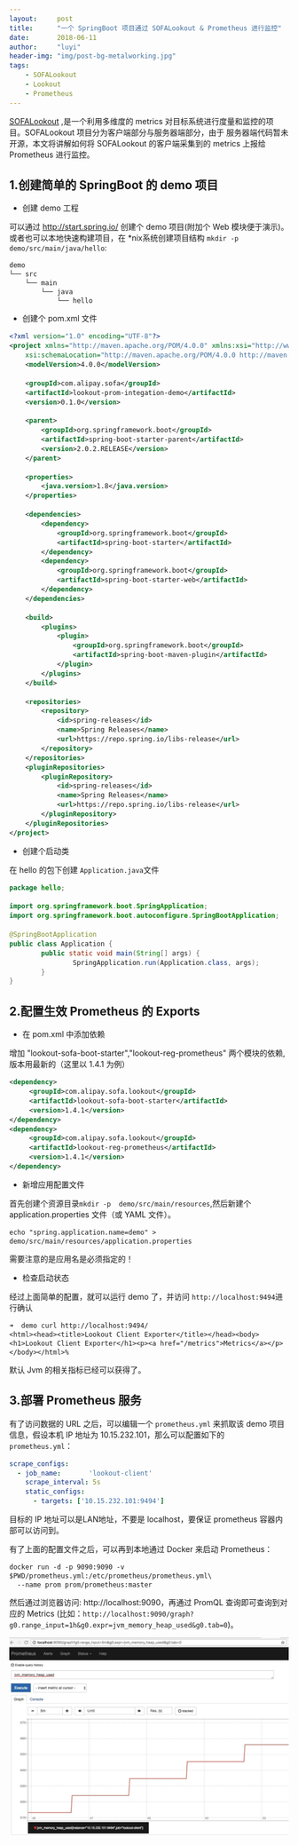 ```yaml
---
layout:     post
title:      "一个 SpringBoot 项目通过 SOFALookout & Prometheus 进行监控"
date:       2018-06-11
author:     "luyi"
header-img: "img/post-bg-metalworking.jpg"
tags:
    - SOFALookout
    - Lookout
    - Prometheus
---
```


[SOFALookout](https://github.com/alipay/sofa-lookout) ,是一个利用多维度的 metrics 对目标系统进行度量和监控的项目。SOFALookout 项目分为客户端部分与服务器端部分，由于
服务器端代码暂未开源，本文将讲解如何将 SOFALookout 的客户端采集到的 metrics 上报给 Prometheus 进行监控。

## 1.创建简单的 SpringBoot 的 demo 项目

- 创建 demo 工程

可以通过 http://start.spring.io/ 创建个 demo 项目(附加个 Web 模块便于演示)。 或者也可以本地快速构建项目，在 *nix系统创建项目结构 `mkdir -p demo/src/main/java/hello`:

```
demo
└── src
    └── main
        └── java
            └── hello
```

- 创建个 pom.xml 文件

```xml
<?xml version="1.0" encoding="UTF-8"?>
<project xmlns="http://maven.apache.org/POM/4.0.0" xmlns:xsi="http://www.w3.org/2001/XMLSchema-instance"
    xsi:schemaLocation="http://maven.apache.org/POM/4.0.0 http://maven.apache.org/xsd/maven-4.0.0.xsd">
    <modelVersion>4.0.0</modelVersion>

    <groupId>com.alipay.sofa</groupId>
    <artifactId>lookout-prom-integation-demo</artifactId>
    <version>0.1.0</version>

    <parent>
        <groupId>org.springframework.boot</groupId>
        <artifactId>spring-boot-starter-parent</artifactId>
        <version>2.0.2.RELEASE</version>
    </parent>

    <properties>
        <java.version>1.8</java.version>
    </properties>

    <dependencies>
        <dependency>
            <groupId>org.springframework.boot</groupId>
            <artifactId>spring-boot-starter</artifactId>
        </dependency>
        <dependency>
            <groupId>org.springframework.boot</groupId>
            <artifactId>spring-boot-starter-web</artifactId>
        </dependency>
    </dependencies>

    <build>
        <plugins>
            <plugin>
                <groupId>org.springframework.boot</groupId>
                <artifactId>spring-boot-maven-plugin</artifactId>
            </plugin>
        </plugins>
    </build>

    <repositories>
        <repository>
            <id>spring-releases</id>
            <name>Spring Releases</name>
            <url>https://repo.spring.io/libs-release</url>
        </repository>
    </repositories>
    <pluginRepositories>
        <pluginRepository>
            <id>spring-releases</id>
            <name>Spring Releases</name>
            <url>https://repo.spring.io/libs-release</url>
        </pluginRepository>
    </pluginRepositories>
</project>
```

- 创建个启动类

在 hello 的包下创建 `Application.java`文件

```java
package hello;

import org.springframework.boot.SpringApplication;
import org.springframework.boot.autoconfigure.SpringBootApplication;

@SpringBootApplication
public class Application {
        public static void main(String[] args) {
                SpringApplication.run(Application.class, args);
        }
}
```

## 2.配置生效 Prometheus 的 Exports

- 在 pom.xml 中添加依赖

增加 "lookout-sofa-boot-starter","lookout-reg-prometheus" 两个模块的依赖,版本用最新的（这里以 1.4.1 为例）

```xml
<dependency>
     <groupId>com.alipay.sofa.lookout</groupId>
     <artifactId>lookout-sofa-boot-starter</artifactId>
     <version>1.4.1</version>
</dependency>
<dependency>
     <groupId>com.alipay.sofa.lookout</groupId>
     <artifactId>lookout-reg-prometheus</artifactId>
     <version>1.4.1</version>
</dependency>
```
- 新增应用配置文件

首先创建个资源目录`mkdir -p  demo/src/main/resources`,然后新建个 application.properties 文件（或 YAML 文件）。

```
echo "spring.application.name=demo" > demo/src/main/resources/application.properties
```
需要注意的是应用名是必须指定的！

- 检查启动状态

经过上面简单的配置，就可以运行 demo 了，并访问 `http://localhost:9494`进行确认

```
➜  demo curl http://localhost:9494/
<html><head><title>Lookout Client Exporter</title></head><body><h1>Lookout Client Exporter</h1><p><a href="/metrics">Metrics</a></p></body></html>%
```
默认 Jvm 的相关指标已经可以获得了。

## 3.部署 Prometheus 服务

有了访问数据的 URL 之后，可以编辑一个 `prometheus.yml` 来抓取该 demo 项目信息，假设本机 IP 地址为 10.15.232.101，那么可以配置如下的 `prometheus.yml`：

```yaml
scrape_configs:
  - job_name:       'lookout-client'
    scrape_interval: 5s
    static_configs:
      - targets: ['10.15.232.101:9494']
```

目标的 IP 地址可以是LAN地址，不要是 localhost，要保证 prometheus 容器内部可以访问到。

有了上面的配置文件之后，可以再到本地通过 Docker 来启动 Prometheus：

```
docker run -d -p 9090:9090 -v $PWD/prometheus.yml:/etc/prometheus/prometheus.yml\
  --name prom prom/prometheus:master
```

然后通过浏览器访问: http://localhost:9090，再通过 PromQL 查询即可查询到对应的 Metrics (比如：`http://localhost:9090/graph?g0.range_input=1h&g0.expr=jvm_memory_heap_used&g0.tab=0`)。

![image](/img/in-post/lookout-prom-1.jpg)
